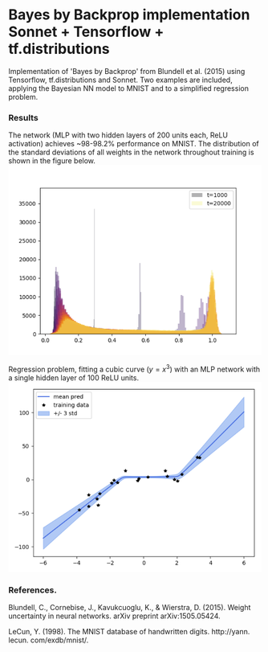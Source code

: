 # Bayes by Backprop implementation Sonnet + Tensorflow + tf.distributions

Implementation of 'Bayes by Backprop' from Blundell et al. (2015) using Tensorflow, tf.distributions and Sonnet. Two examples are included, applying the Bayesian NN model to MNIST and to a simplified regression problem.


### Results

The network (MLP with two hidden layers of 200 units each, ReLU activation) achieves ~98-98.2% performance on MNIST. The distribution of the standard deviations of all weights in the network throughout training is shown in the figure below.
![alt tag](mnist_w_sigma_hist.png)

Regression problem, fitting a cubic curve ($y=x^3$) with an MLP network with a single hidden layer of 100 ReLU units.
![alt tag](regression.png)


### References.

Blundell, C., Cornebise, J., Kavukcuoglu, K., & Wierstra, D. (2015). Weight uncertainty in neural networks. arXiv preprint arXiv:1505.05424.

LeCun, Y. (1998). The MNIST database of handwritten digits. http://yann. lecun. com/exdb/mnist/.

